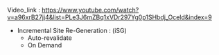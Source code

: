 Video_link : https://www.youtube.com/watch?v=a96xrB27jj4&list=PLe3J6mZBq1xVDr297Yg0p1SHbdj_Oceld&index=9

- Incremental Site Re-Generation : (iSG)
	- Auto-revalidate
	- On Demand